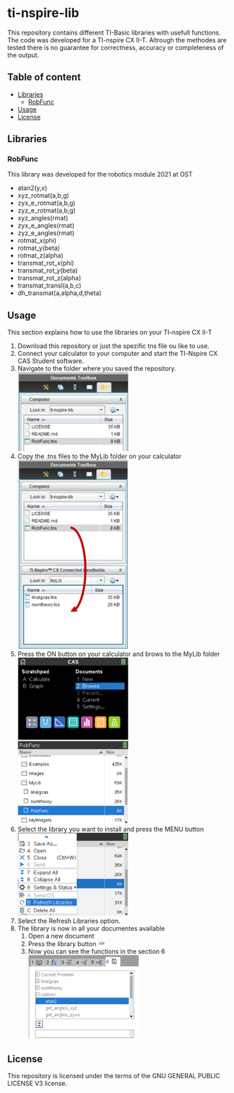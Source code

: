 # ti-nspire-lib <!-- omit in toc -->

This repository contains different TI-Basic libraries with usefull functions. The code was developed for a TI-nspire CX II-T. Altrough the methodes are tested there is no guarantee for correctness, accuracy or completeness of the output.

## Table of content <!-- omit in toc -->

- [Libraries](#libraries)
  - [RobFunc](#robfunc)
- [Usage](#usage)
- [License](#license)

## Libraries
### RobFunc
This library was developed for the robotics module 2021 at OST 
* atan2(y,x)
* xyz_rotmat(a,b,g)
* zyx_e_rotmat(a,b,g)
* zyz_e_rotmat(a,b,g)
* xyz_angles(rmat)
* zyx_e_angles(rmat)
* zyz_e_angles(rmat)
* rotmat_x(phi)
* rotmat_y(beta)
* rotmat_z(alpha)
* transmat_rot_x(phi)
* transmat_rot_y(beta)
* transmat_rot_z(alpha)
* transmat_transl(a,b,c)
* dh_transmat(a,alpha,d,theta)

## Usage
This section explains how to use the libraries on your TI-nspire CX II-T
1. Download this repository or just the spezific tns file ou like to use.
2. Connect your calculator to your computer and start the TI-Nspire CX CAS Student software.
3. Navigate to the folder where you saved the repository.  
   <img src="img/Usage_Image_1.png" width="250">
4. Copy the .tns files to the MyLib folder on your calculator  
   <img src="img/Usage_Image_2.png" width="250">  
5. Press the ON button on your calculator and brows to the MyLib folder  
   <img src="img/Usage_Image_3.png" width="250">  
   <img src="img/Usage_Image_4.png" width="250">
6. Select the library you want to install and press the MENU button  
   <img src="img/Usage_Image_5.png" width="250">
7. Select the Refresh Libraries option.
8. The library is now in all your documentes available
   1. Open a new document
   2. Press the library button <img src="img/Usage_Image_6.png" width="16">
   3. Now you can see the functions in the section 6  
      <img src="img/Usage_Image_7.png" width="250">


## License
This repository is licensed under the terms of the GNU GENERAL PUBLIC LICENSE V3 license.
